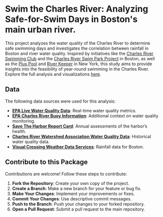 # Swim the Charles River: Analyzing Safe-for-Swim Days in Boston's main urban river.

This project analyzes the water quality of the Charles River to determine safe 
swimming days and investigates the correlation between rainfall in Boston and 
river water quality. Inspired by initiatives like the 
[Charles River Swimming Club](https://www.charlesriverswimmingclub.org/) and
the [Charles River Swim Park Project](https://thecharles.org/swim-park-project/)
in Boston, as well as the [Plus Pool](https://pluspool.com/pool/design/) and 
[River Keeper](https://www.riverkeeper.org/) in New York, this study aims to 
provide insights into the feasibility of year-round swimming in the Charles River. 
Explore the full analysis and visualizations [here](https://jdonohue44.github.io/SwimTheCharlesRiver/).

## Data

The following data sources were used for this analysis:

- **[EPA Live Water Quality Data](https://www.epa.gov/charlesriver/live-water-quality-data-lower-charles-river)**: Real-time water quality metrics.
- **[EPA Charles River Buoy Information](https://www.epa.gov/charlesriver/basic-information-about-charles-river-buoy)**: Additional context on water quality monitoring.
- **[Save The Harbor Report Card](https://www.savetheharbor.org/reportcard)**: Annual assessments of the harbor’s health.
- **[Charles River Watershed Association Water Quality Data](https://www.crwa.org/water-quality-data)**: Historical water quality data.
- **[Visual Crossing Weather Data Services](https://www.visualcrossing.com/weather/weather-data-services)**: Rainfall data for Boston.

## Contribute to this Package

Contributions are welcome! Follow these steps to contribute:

1. **Fork the Repository**: Create your own copy of the project.
2. **Create a Branch**: Make a new branch for your feature or bug fix.
3. **Make Your Changes**: Implement your improvements or fixes.
4. **Commit Your Changes**: Use descriptive commit messages.
5. **Push to the Branch**: Push your changes to your forked repository.
6. **Open a Pull Request**: Submit a pull request to the main repository.

